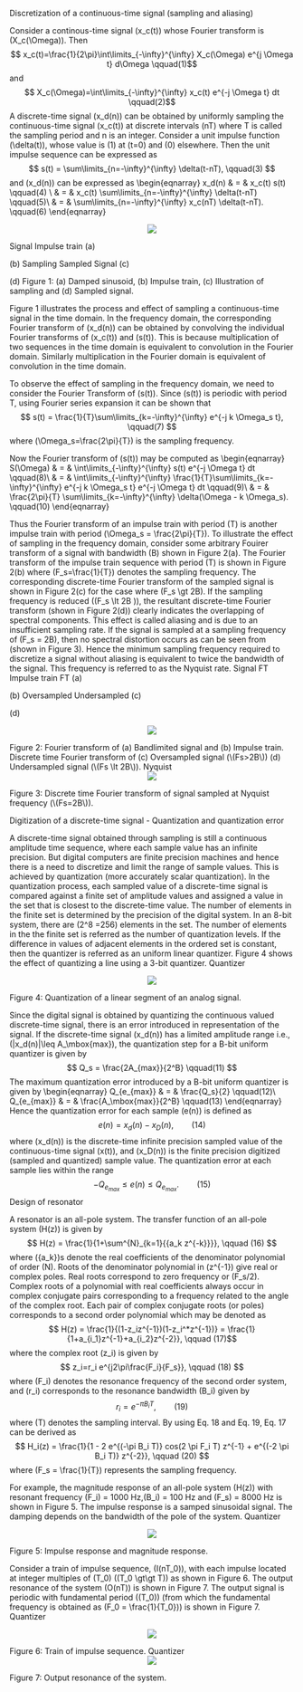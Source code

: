 Discretization of a continuous-time signal (sampling and aliasing)

Consider a continous-time signal \(x_c(t)\) whose Fourier transform is \(X_c(\Omega)\). Then $$ x_c(t)=\frac{1}{2\pi}\int\limits_{-\infty}^{\infty} X_c(\Omega) e^{j \Omega t} d\Omega \qquad(1)$$ and $$ X_c(\Omega)=\int\limits_{-\infty}^{\infty} x_c(t) e^{-j \Omega t} dt \qquad(2)$$ A discrete-time signal \(x_d(n)\) can be obtained by uniformly sampling the continuous-time signal \(x_c(t)\) at discrete intervals \(nT\) where T is called the sampling period and n is an integer. Consider a unit impulse function \(\delta(t)\), whose value is \(1\) at \(t=0\) and \(0\) elsewhere. Then the unit impulse sequence can be expressed as $$ s(t) = \sum\limits_{n=-\infty}^{\infty} \delta(t-nT), \qquad(3) $$ and \(x_d(n)\) can be expressed as \begin{eqnarray} x_d(n) & = & x_c(t) s(t) \qquad(4) \\ & = & x_c(t) \sum\limits_{n=-\infty}^{\infty} \delta(t-nT) \qquad(5)\\ & = & \sum\limits_{n=-\infty}^{\infty} x_c(nT) \delta(t-nT). \qquad(6) \end{eqnarray}
 <center><img src="images/sig.png"> <br></p> </center>
Signal 	Impulse train
(a)
	
(b)
Sampling 	Sampled Signal
(c)
	
(d)
Figure 1: (a) Damped sinusoid, (b) Impulse train, (c) Illustration of sampling and (d) Sampled signal.

Figure 1 illustrates the process and effect of sampling a continuous-time signal in the time domain. In the frequency domain, the corresponding Fourier transform of \(x_d(n)\) can be obtained by convolving the individual Fourier transforms of \(x_c(t)\) and \(s(t)\). This is because multiplication of two sequences in the time domain is equivalent to convolution in the Fourier domain. Similarly multiplication in the Fourier domain is equivalent of convolution in the time domain.

To observe the effect of sampling in the frequency domain, we need to consider the Fourier Transform of \(s(t)\). Since \(s(t)\) is periodic with period T, using Fourier series expansion it can be shown that $$ s(t) = \frac{1}{T}\sum\limits_{k=-\infty}^{\infty} e^{-j k \Omega_s t}, \qquad(7) $$ where \(\Omega_s=\frac{2\pi}{T}\) is the sampling frequency.

Now the Fourier transform of \(s(t)\) may be computed as \begin{eqnarray} S(\Omega) & = & \int\limits_{-\infty}^{\infty} s(t) e^{-j \Omega t} dt \qquad(8)\\ & = & \int\limits_{-\infty}^{\infty} \frac{1}{T}\sum\limits_{k=-\infty}^{\infty} e^{-j k \Omega_s t} e^{-j \Omega t} dt \qquad(9)\\ & = & \frac{2\pi}{T} \sum\limits_{k=-\infty}^{\infty} \delta(\Omega - k \Omega_s). \qquad(10) \end{eqnarray}

Thus the Fourier transform of an impulse train with period \(T\) is another impulse train with period \(\Omega_s = \frac{2\pi}{T}\). To illustrate the effect of sampling in the frequency domain, consider some arbitrary Fouirer transform of a signal with bandwidth \(B\) shown in Figure 2(a). The Fourier transform of the impulse train sequence with period \(T\) is shown in Figure 2(b) where \(F_s=\frac{1}{T}\) denotes the sampling frequency. The corresponding discrete-time Fourier transform of the sampled signal is shown in Figure 2(c) for the case where \(F_s \gt 2B\). If the sampling frequency is reduced (\(F_s \lt 2B \)), the resultant discrete-time Fourier transform (shown in Figure 2(d)) clearly indicates the overlapping of spectral components. This effect is called aliasing and is due to an insufficient sampling rate. If the signal is sampled at a sampling frequency of \(F_s = 2B\), then no spectral distortion occurs as can be seen from (shown in Figure 3). Hence the minimum sampling frequency required to discretize a signal without aliasing is equivalent to twice the bandwidth of the signal. This frequency is referred to as the Nyquist rate.
Signal FT 	Impulse train FT
(a)
	
(b)
Oversampled 	Undersampled
(c)
	
(d)
 <center><img src="images/dtspectOs.png"> <br></p> </center>
Figure 2: Fourier transform of (a) Bandlimited signal and (b) Impulse train. Discrete time Fourier transform of (c) Oversampled signal (\(Fs>2B\)) (d) Undersampled signal (\(Fs \lt 2B\)).
Nyquist
 <center><img src="images/dtspectNq.png"> <br></p> </center>
Figure 3: Discrete time Fourier transform of signal sampled at Nyquist frequency (\(Fs=2B\)).

Digitization of a discrete-time signal - Quantization and quantization error

A discrete-time signal obtained through sampling is still a continuous amplitude time sequence, where each sample value has an infinite precision. But digital computers are finite precision machines and hence there is a need to discretize and limit the range of sample values. This is achieved by quantization (more accurately scalar quantization). In the quantization process, each sampled value of a discrete-time signal is compared against a finite set of amplitude values and assigned a value in the set that is closest to the discrete-time value. The number of elements in the finite set is determined by the precision of the digital system. In an 8-bit system, there are \(2^8 =256\) elements in the set. The number of elements in the the finite set is referred as the number of quantization levels. If the difference in values of adjacent elements in the ordered set is constant, then the quantizer is referred as an uniform linear quantizer. Figure 4 shows the effect of quantizing a line using a 3-bit quantizer.
Quantizer
 <center><img src="images/quantizer.png"> <br></p> </center>
Figure 4: Quantization of a linear segment of an analog signal.

Since the digital signal is obtained by quantizing the continuous valued discrete-time signal, there is an error introduced in representation of the signal. If the discrete-time signal \(x_d(n)\) has a limited amplitude range i.e., \(|x_d(n)|\leq A_\mbox{max}\), the quantization step for a B-bit uniform quantizer is given by $$ Q_s = \frac{2A_{max}}{2^B} \qquad(11) $$ The maximum quantization error introduced by a B-bit uniform quantizer is given by \begin{eqnarray} Q_{e_{max}} & = & \frac{Q_s}{2} \qquad(12)\\ Q_{e_{max}} & = & \frac{A_\mbox{max}}{2^B} \qquad(13) \end{eqnarray} Hence the quantization error for each sample \(e(n)\) is defined as $$ e(n) = x_d(n)-x_D(n), \qquad(14) $$ where \(x_d(n)\) is the discrete-time infinite precision sampled value of the continuous-time signal \(x(t)\), and \(x_D(n)\) is the finite precision digitized (sampled and quantized) sample value. The quantization error at each sample lies within the range $$ -Q_{e_{max}} \leq e(n) \leq Q_{e_{max}}. \qquad (15) $$
Design of resonator

A resonator is an all-pole system. The transfer function of an all-pole system \(H(z)\) is given by $$ H(z) = \frac{1}{1+\sum^{N}_{k=1}{{a_k z^{-k}}}}, \qquad (16) $$ where \(\{a_k\}\)s denote the real coefficients of the denominator polynomial of order \(N\). Roots of the denominator polynomial in \(z^{-1}\) give real or complex poles. Real roots correspond to zero frequency or \(F_s/2\). Complex roots of a polynomial with real coefficients always occur in complex conjugate pairs corresponding to a frequency related to the angle of the complex root. Each pair of complex conjugate roots (or poles) corresponds to a second order polynomial which may be denoted as $$ H(z) = \frac{1}{(1-z_iz^{-1})(1-z_i^*z^{-1})} = \frac{1}{1+a_{i_1}z^{-1}+a_{i_2}z^{-2}}, \qquad (17)$$ where the complex root \(z_i\) is given by $$ z_i=r_i e^{j2\pi\frac{F_i}{F_s}}, \qquad (18) $$ where \(F_i\) denotes the resonance frequency of the second order system, and \(r_i\) corresponds to the resonance bandwidth \(B_i\) given by $$ r_i=e^{-\pi B_i T}, \qquad (19) $$ where \(T\) denotes the sampling interval. By using Eq. 18 and Eq. 19, Eq. 17 can be derived as $$ H_i(z) = \frac{1}{1 - 2 e^{(-\pi B_i T)} cos(2 \pi F_i T) z^{-1} + e^{(-2 \pi B_i T)} z^{-2}}, \qquad (20) $$ where \(F_s = \frac{1}{T}\) represents the sampling frequency.

For example, the magnitude response of an all-pole system \(H(z)\) with resonant frequency \(F_i\) = 1000 Hz,\(B_i\) = 100 Hz and \(F_s\) = 8000 Hz is shown in Figure 5. The impulse response is a samped sinusoidal signal. The damping depends on the bandwidth of the pole of the system.
Quantizer
 <center><img src="images/Fig1.png"> <br></p> </center>
Figure 5: Impulse response and magnitude response.

Consider a train of impulse sequence, \(I(nT_0)\), with each impulse located at integer multiples of \(T_0\) (\(T_0 \gt\gt T\)) as shown in Figure 6. The output resonance of the system \(O(nT)\) is shown in Figure 7. The output signal is periodic with fundamental period (\(T_0\)) (from which the fundamental frequency is obtained as \(F_0 = \frac{1}{T_0}\)) is shown in Figure 7.
Quantizer
 <center><img src="images/Fig3.png"> <br></p> </center>
Figure 6: Train of impulse sequence.
Quantizer
 <center><img src="images/Fig3.png"> <br></p> </center>
Figure 7: Output resonance of the system.




